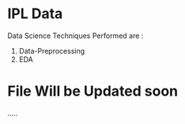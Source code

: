 # IPL Data
Data Science Techniques Performed are :

1) Data-Preprocessing
2) EDA

# File Will be Updated soon
.....

